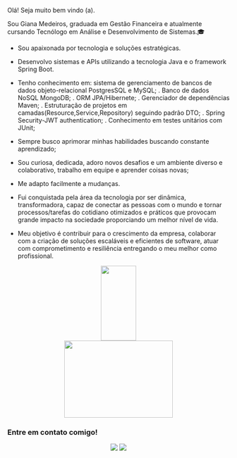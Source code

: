 <p>Olá! Seja muito bem vindo (a).</p> 

<p>
    Sou Giana Medeiros, graduada em Gestão Financeira e atualmente cursando Tecnólogo em Análise e Desenvolvimento de Sistemas.🎓
</p>  
    
  
  - Sou apaixonada por tecnologia e soluções estratégicas.
  - Desenvolvo sistemas e APIs  utilizando a tecnologia Java e o framework Spring Boot.
  - Tenho conhecimento em: sistema de gerenciamento de bancos de dados objeto-relacional PostgresSQL e MySQL;
     . Banco de dados NoSQL MongoDB;
     . ORM JPA/Hibernete;
     . Gerenciador de dependências Maven;
     . Estruturação de projetos em camadas(Resource,Service,Repository) seguindo padrão DTO;
     . Spring Security-JWT authentication;
     . Conhecimento em testes unitários com JUnit;

  - Sempre busco aprimorar minhas habilidades buscando constante aprendizado;
  - Sou curiosa, dedicada, adoro novos desafios e um ambiente diverso e colaborativo, trabalho em equipe e aprender coisas novas;
  - Me adapto facilmente a mudanças.
  - Fui conquistada pela área da tecnologia por ser dinâmica, transformadora, capaz de conectar as pessoas com o mundo e tornar 
    processos/tarefas do cotidiano otimizados e práticos que provocam grande impacto na sociedade proporciando um melhor nível de vida.
  - Meu objetivo é contribuir para o crescimento da empresa, colaborar com a criação de soluções escaláveis e eficientes de software, atuar 
    com comprometimento e resiliência entregando o meu melhor como profissional.  
  
 <div align="center">
  <a href="https://github.com/MedeirosGiana">
  <img height="170em" width="40%" src="https://github-readme-stats.vercel.app/api/top-langs/?username=MedeirosGiana&layout=compact&langs_count=7&theme=onedark"/> 
</a> 
</div>  


<div align='center'>
  <a href="https://github.com/MedeirosGiana">
    <img height="175em" width="70%" src="http://github-readme-streak-stats.herokuapp.com?user=MedeirosGiana&theme=dracula" />
  </a>
</div>
 
  ### Entre em contato comigo!

 <div align='center'> 
  <a href = "mailto:gianamedeiros.00510@gmail.com"><img src="https://img.shields.io/badge/-Gmail-%23333?style=for-the-badge&logo=gmail&logoColor=white" target="_blank"></a>
  <a href="https://www.linkedin.com/in/gianamedeiros/" target="_blank"><img src="https://img.shields.io/badge/-LinkedIn-%230077B5?style=for-the-badge&logo=linkedin&logoColor=white" target="_blank"></a> 
</div>
 

   




 
